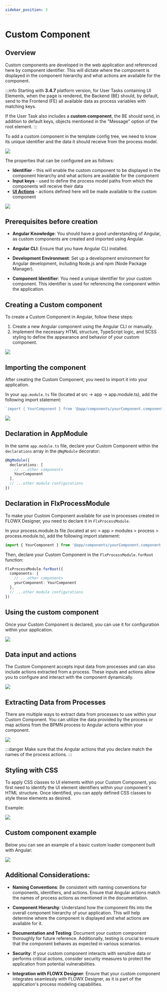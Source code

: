 ```yaml
---
sidebar_position: 3
---
```


# Custom Component

## Overview

Custom components are developed in the web application and referenced here by component identifier. This will dictate where the component is displayed in the component hierarchy and what actions are available for the component.

:::info
Starting with **3.4.7** platform version, for User Tasks containing UI Elements, when the page is rendered, the Backend (BE) should, by default, send to the Frontend (FE) all available data as process variables with matching keys.

If the User Task also includes a **custom component**, the BE should send, in addition to default keys, objects mentioned in the "Message" option of the root element.
:::

To add a custom component in the template config tree, we need to know its unique identifier and the data it should receive from the process model.

![](https://s3.eu-west-1.amazonaws.com/docx.flowx.ai/building-blocks/ui-designer/ui_designer_custom.png)

The properties that can be configured are as follows:

* **Identifier** - this will enable the custom component to be displayed in the component hierarchy and what actions are available for the component
* **Input keys** - used to define the process model paths from which the components will receive their data
* [**UI Actions**](../../ui-actions.md) - actions defined here will be made available to the custom component


<div className= "image-scaled">

![](https://s3.eu-west-1.amazonaws.com/docx.flowx.ai/building-blocks/ui-designer/ui_designer_custom_settings.png#center)

</div>


## Prerequisites before creation

* **Angular Knowledge**: You should have a good understanding of Angular, as custom components are created and imported using Angular.

* **Angular CLI**: Ensure that you have Angular CLI installed.

* **Development Environment**: Set up a development environment for Angular development, including Node.js and npm (Node Package Manager).

* **Component Identifier**: You need a unique identifier for your custom component. This identifier is used for referencing the component within the application.

## Creating a Custom component

To create a Custom Component in Angular, follow these steps:

1. Create a new Angular component using the Angular CLI or manually.
2. Implement the necessary HTML structure, TypeScript logic, and SCSS styling to define the appearance and behavior of your custom component.

![](https://s3.eu-west-1.amazonaws.com/docx.flowx.ai/release34/loader_comp.png)

## Importing the component

After creating the Custom Component, you need to import it into your application.

In your `app.module.ts` file (located at src → app → app.module.ts), add the following import statement:

```ts
`import { YourComponent } from '@app/components/yourComponent.component'`
```

![](https://s3.eu-west-1.amazonaws.com/docx.flowx.ai/release34/import_cus.gif)

## Declaration in AppModule

In the same `app.module.ts` file, declare your Custom Component within the `declarations` array in the `@NgModule` decorator:

```ts
@NgModule({
  declarations: [
    // ...other components
    YourComponent
  ],
  // ...other module configurations
})

```

## Declaration in FlxProcessModule

To make your Custom Component available for use in processes created in FLOWX Designer, you need to declare it in `FlxProcessModule`.

In your process.module.ts file (located at src > app > modules > process > process.module.ts), add the following import statement:

```ts
import { YourComponent } from '@app/components/yourComponent.component';
```

Then, declare your Custom Component in the `FlxProcessModule.forRoot` function:

```ts
FlxProcessModule.forRoot({
  components: {
    // ...other components
    yourComponent: YourComponent
  },
  // ...other module configurations
})

```

## Using the custom component

Once your Custom Component is declared, you can use it for configuration within your application. 

![](https://s3.eu-west-1.amazonaws.com/docx.flowx.ai/release34/loader_component.gif)

## Data input and actions

The Custom Component accepts input data from processes and can also include actions extracted from a process. These inputs and actions allow you to configure and interact with the component dynamically.

![](https://s3.eu-west-1.amazonaws.com/docx.flowx.ai/release34/cst_input_data.png)

## Extracting Data from Processes

There are multiple ways to extract data from processes to use within your Custom Component. You can utilize the data provided by the process or map actions from the BPMN process to Angular actions within your component.

![](https://s3.eu-west-1.amazonaws.com/docx.flowx.ai/release34/cst_loader_input.png)

:::danger
Make sure that the Angular actions that you declare match the names of the process actions.
:::

## Styling with CSS

To apply CSS classes to UI elements within your Custom Component, you first need to identify the UI element identifiers within your component's HTML structure. Once identified, you can apply defined CSS classes to style these elements as desired.

Example:

![](https://s3.eu-west-1.amazonaws.com/docx.flowx.ai/release34/Screenshot%202023-10-10%20at%2012.29.51.png)

## Custom component example

Below you can see an example of a basic custom loader component built with Angular:

![](https://s3.eu-west-1.amazonaws.com/docx.flowx.ai/release34/2023-10-10%2012.01.58.gif)

## Additional Considerations:

* **Naming Conventions**: Be consistent with naming conventions for components, identifiers, and actions. Ensure that Angular actions match the names of process actions as mentioned in the documentation.

* **Component Hierarchy**: Understand how the component fits into the overall component hierarchy of your application. This will help determine where the component is displayed and what actions are available for it.

* **Documentation and Testing**: Document your custom component thoroughly for future reference. Additionally, testing is crucial to ensure that the component behaves as expected in various scenarios.

* **Security**: If your custom component interacts with sensitive data or performs critical actions, consider security measures to protect the application from potential vulnerabilities.

* **Integration with FLOWX Designer**: Ensure that your custom component integrates seamlessly with FLOWX Designer, as it is part of the application's process modeling capabilities.